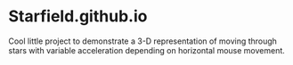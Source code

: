 # Starfield.github.io
Cool little project to demonstrate a 3-D representation of moving through stars with variable acceleration depending on horizontal mouse movement.

